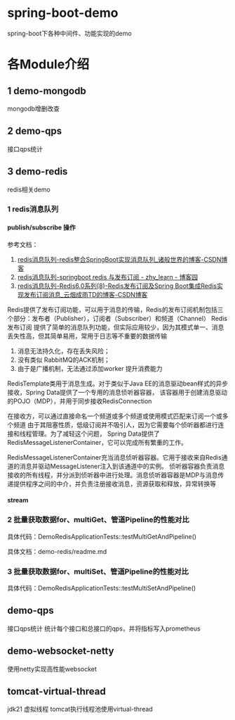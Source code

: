 # spring-boot-demo
spring-boot下各种中间件、功能实现的demo

# 各Module介绍
## 1 demo-mongodb
mongodb增删改查

## 2 demo-qps
接口qps统计

## 3 demo-redis
redis相关demo
### 1 redis消息队列
#### publish/subscribe 操作
参考文档：
1. [redis消息队列-redis整合SpringBoot实现消息队列_诸般世界的博客-CSDN博客](https://blog.csdn.net/zxylwj/article/details/94648433)
2. [redis消息队列-springboot redis 与发布订阅 - zhy_learn - 博客园](https://www.cnblogs.com/2020-zhy-jzoj/p/13165523.html)
3. [redis消息队列-Redis6.0系列(8)-Redis发布订阅及Spring Boot集成Redis实现发布订阅消息_云烟成雨TD的博客-CSDN博客](https://blog.csdn.net/qq_43437874/article/details/116701245)

Redis提供了发布订阅功能，可以用于消息的传输，Redis的发布订阅机制包括三个部分：发布者（Publisher），订阅者（Subscriber）和频道（Channel）
Redis发布订阅 提供了简单的消息队列功能，但实际应用较少，因为其模式单一、消息丢失性高，但其简单易用，常用于日志等不重要的数据传输
1. 消息无法持久化，存在丢失风险；
2. 没有类似 RabbitMQ的ACK机制；
3. 由于是广播机制，无法通过添加worker 提升消费能力

RedisTemplate类用于消息生成。对于类似于Java EE的消息驱动bean样式的异步接收，Spring Data提供了一个专用的消息侦听器容器，
该容器用于创建消息驱动的POJO（MDP），并用于同步接收RedisConnection

在接收方，可以通过直接命名一个频道或多个频道或使用模式匹配来订阅一个或多个频道
由于其阻塞性质，低级订阅并不吸引人，因为它需要每个侦听器都进行连接和线程管理。为了减轻这个问题，
Spring Data提供了RedisMessageListenerContainer，它可以完成所有繁重的工作。

RedisMessageListenerContainer充当消息侦听器容器。它用于接收来自Redis通道的消息并驱动MessageListener注入到该通道中的实例。
侦听器容器负责消息接收的所有线程，并分派到侦听器中进行处理。消息侦听器容器是MDP与消息传递提供程序之间的中介，并负责注册接收消息，资源获取和释放，异常转换等

#### stream

### 2 批量获取数据for、multiGet、管道Pipeline的性能对比
具体代码：DemoRedisApplicationTests::testMultiGetAndPipeline()

具体文档：demo-redis/readme.md

### 3 批量获取数据for、multiSet、管道Pipeline的性能对比
具体代码：DemoRedisApplicationTests::testMultiSetAndPipeline()
## demo-qps
接口qps统计
统计每个接口和总接口的qps，并将指标写入prometheus

## demo-websocket-netty
使用netty实现高性能websocket

## tomcat-virtual-thread
jdk21 虚拟线程 tomcat执行线程池使用virtual-thread
